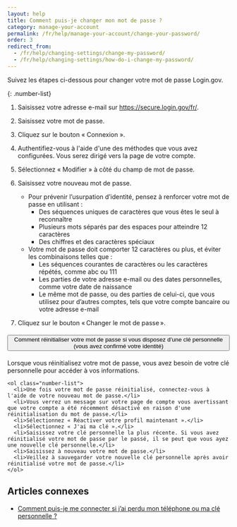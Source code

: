 ```yaml
---
layout: help
title: Comment puis-je changer mon mot de passe ?
category: manage-your-account
permalink: /fr/help/manage-your-account/change-your-password/
order: 3
redirect_from:
  - /fr/help/changing-settings/change-my-password/
  - /fr/help/changing-settings/how-do-i-change-my-password/
---
```


Suivez les étapes ci-dessous pour changer votre mot de passe Login.gov.

{: .number-list}

1. Saisissez votre adresse e-mail sur <https://secure.login.gov/fr/>.

1. Saisissez votre mot de passe.

1. Cliquez sur le bouton « Connexion ».

1. Authentifiez-vous à l'aide d'une des méthodes que vous avez configurées. Vous serez dirigé vers la page de votre compte.

1. Sélectionnez « Modifier » à côté du champ de mot de passe.

1. Saisissez votre nouveau mot de passe.
   * Pour prévenir l’usurpation d’identité, pensez à renforcer votre mot de passe en utilisant : 
     * Des séquences uniques de caractères que vous êtes le seul à reconnaître 
     * Plusieurs mots séparés par des espaces pour atteindre 12 caractères 
     * Des chiffres et des caractères spéciaux 
   * Votre mot de passe doit comporter 12 caractères ou plus, et éviter les combinaisons telles que :
     * Les séquences courantes de caractères ou les caractères répétés, comme abc ou 111
     * Les parties de votre adresse e-mail ou des dates personnelles, comme votre date de naissance
     * Le même mot de passe, ou des parties de celui-ci, que vous utilisez pour d’autres comptes, tels que votre compte bancaire ou votre adresse e-mail

1. Cliquez sur le bouton « Changer le mot de passe ».

<div class="usa-accordion usa-accordion--bordered margin-y-4">
  <h4 class="usa-accordion__heading">
    <button
      type="button"
      class="usa-accordion__button"
      aria-expanded="false"
      aria-controls="b-a1"
    >
      Comment réinitialiser votre mot de passe si vous disposez d’une clé personnelle (vous avez confirmé votre identité)
    </button>
  </h4>
  <div id="b-a1" class="usa-accordion__content usa-prose">
    Lorsque vous réinitialisez votre mot de passe, vous avez besoin de votre clé personnelle pour accéder à vos informations.

    <ol class="number-list">
      <li>Une fois votre mot de passe réinitialisé, connectez-vous à l'aide de votre nouveau mot de passe.</li>
      <li>Vous verrez un message sur votre page de compte vous avertissant que votre compte a été récemment désactivé en raison d'une réinitialisation du mot de passe.</li>
      <li>Sélectionnez « Réactiver votre profil maintenant ».</li>
      <li>Sélectionnez « J'ai ma clé ».</li>
      <li>Saisissez votre clé personnelle la plus récente. Si vous avez réinitialisé votre mot de passe par le passé, il se peut que vous ayez une nouvelle clé personnelle.</li>
      <li>Saisissez à nouveau votre mot de passe.</li>
      <li>Veillez à sauvegarder votre nouvelle clé personnelle après avoir réinitialisé votre mot de passe.</li>
    </ol>
  </div>
</div>


## Articles connexes

* [Comment puis-je me connecter si j’ai perdu mon téléphone ou ma clé personnelle ?](/fr/help/trouble-signing-in/how-to-sign-in/)
